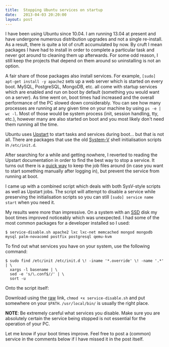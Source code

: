 ```yaml
---
title:  Stopping Ubuntu services on startup
date:   2013-04-03 20:20:00
layout: post
---
```


I have been using Ubuntu since 10.04. I am running 13.04 at present and have undergone numerous distribution upgrades and not a single re-install. As a result, there is quite a lot of cruft accumulated by now. By cruft I mean packages I have had to install in order to complete a particular task and never got around to cleaning them up afterwards. For some odd reason, I still keep the projects that depend on them around so uninstalling is not an option.

A fair share of those packages also install services. For example, `[sudo] apt-get install -y apache2` sets up a web server which is started on every boot. MySQL, PostgreSQL, MongoDB, etc. all come with startup services which are enabled and run on boot by default (something you would want on a server).
As time went on, boot times had increased and the overall performance of the PC slowed down considerably. You can see how many processes are running at any given time on your machine by using `ps -e | wc -l`. Most of those would be system process (init, session handling, tty, etc.), however many are also started on boot and you most likely don't need them running all the time.

Ubuntu uses [Upstart][upstart] to start tasks and services during boot... but that is not all. There are packages that use the old [System-V][system-v] shell initialisation scripts in `/etc/init.d`.

After searching for a while and getting nowhere, I reverted to reading the Upstart documentation in order to find the best way to stop a service.  It turns out there is a [quick way][manual-stanza] to keep the job files around (in case you want to start something manually after logging in), but prevent the service from running at boot.

I came up with a combined script which deals with both SysV-style scripts as well as Upstart jobs. The script will attempt to disable a service while preserving the initialisation scripts so you can still `[sudo] service name start` when you need it.

My results were more than impressive. On a system with an [SSD][ssd] disk my boot times improved noticeably which was unexpected. I had some of the most common packages for a developer installed so I used:

```
$ service-disable.sh apache2 lxc lxc-net memcached mongod mongodb mysql palm-novacomd postfix postgresql qemu-kvm
```

To find out what services you have on your system, use the following command:

```
$ sudo find /etc/init /etc/init.d \! -iname '*.override' \! -name '.*' | \
  xargs -l basename | \
  sed -e 's/\.conf$//' | \
  sort -u
```

Onto the script itself:

<script src="http://gist.github.com/4434953.js?file=service-disable.sh"></script>

Download using the [raw][raw-script] link, `chmod +x service-disable.sh` and put somewhere on your `$PATH`. `/usr/local/bin/` is usually the right place.

**NOTE**: Be extremely careful what services you disable. Make sure you are absolutely certain the service being stopped is not essential for the operation of your PC.

Let me know if your boot times improve.
Feel free to post a (common) service in the comments below if I have missed it in the post itself.


  [upstart]: http://upstart.ubuntu.com/
  [manual-stanza]: http://upstart.ubuntu.com/cookbook/#manual
  [system-v]: https://en.wikipedia.org/wiki/UNIX_System_V
  [ssd]: http://en.wikipedia.org/wiki/Solid-state_drive
  [raw-script]: https://gist.github.com/StanAngeloff/4434953/raw/service-disable.sh

